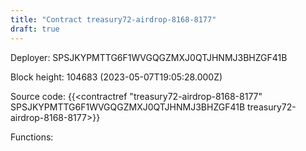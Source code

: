 ```yaml
---
title: "Contract treasury72-airdrop-8168-8177"
draft: true
---
```

Deployer: SPSJKYPMTTG6F1WVGQGZMXJ0QTJHNMJ3BHZGF41B


 



Block height: 104683 (2023-05-07T19:05:28.000Z)

Source code: {{<contractref "treasury72-airdrop-8168-8177" SPSJKYPMTTG6F1WVGQGZMXJ0QTJHNMJ3BHZGF41B treasury72-airdrop-8168-8177>}}

Functions:



